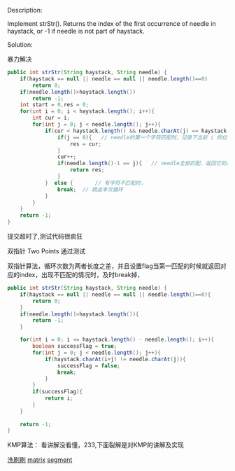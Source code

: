 Description:

Implement strStr().
Returns the index of the first occurrence of needle in haystack, or -1 if needle is not part of haystack.

Solution:

暴力解决

```java
public int strStr(String haystack, String needle) {
    if(haystack == null || needle == null || needle.length()==0) 
        return 0;
    if(needle.length()>haystack.length())  
        return -1;  
    int start = 0,res = 0;
    for(int i = 0; i < haystack.length(); i++){
        int cur = i;
        for(int j = 0; j < needle.length(); j++){
            if(cur < haystack.length() && needle.charAt(j) == haystack.charAt(cur) ){
                if(j == 0){   // needle的第一个字符匹配时，记录下当前 i 的位置
                    res = cur;
                }
                cur++;
                if(needle.length()-1 == j){   // needle全部匹配，返回它的在haystack中首次匹配的位置
                    return res;
                }
            }  else {       // 有字符不匹配时，
                break;  // 跳出本次循环
            }
        }
    }
    return -1;
}
```
提交超时了,测试代码很疯狂


双指针 Two Points
通过测试

双指针算法，循环次数为两者长度之差，并且设置flag当第一匹配的时候就返回对应的index，出现不匹配的情况时，及时break掉，
```java
public int strStr(String haystack, String needle) {
    if(haystack == null || needle == null || needle.length()==0){
        return 0;
    } 
    if(needle.length()>haystack.length()){
        return -1;  
    } 

    for(int i = 0; i <= haystack.length() - needle.length(); i++){
        boolean successFlag = true; 
        for(int j = 0; j < needle.length(); j++){
            if(haystack.charAt(i+j) != needle.charAt(j)){
                successFlag = false;
                break;
            }
        }
        if(successFlag){
            return i;
        }
    }
    
    return -1;
}
```

KMP算法：
看讲解没看懂，233,下面裂解是对KMP的讲解及实现

[洗刷刷](http://bangbingsyb.blogspot.com/2014/11/leetcode-implement-strstr-kmp.html)
[matrix](http://www.matrix67.com/blog/archives/115)
[segment](https://segmentfault.com/a/1190000003707284)
